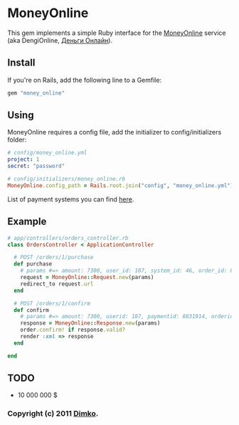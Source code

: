 # MoneyOnline

This gem implements a simple Ruby interface for the [MoneyOnline](http://dengionline.com/eng) service (aka DengiOnline, [Деньги Онлайн](http://dengionline.com)).

## Install

If you're on Rails, add the following line to a Gemfile:

```ruby
gem "money_online"
```

## Using

MoneyOnline requires a config file, add the initializer to config/initializers folder:

```yaml
# config/money_online.yml
project: 1
secret: "password"
```

```ruby
# config/initializers/money_online.rb
MoneyOnline.config_path = Rails.root.join("config", "money_online.yml")
```

List of payment systems you can find [here](http://www.onlinedengi.ru/dev/paymodes.php).

## Example

```ruby
# app/controllers/orders_controller.rb
class OrdersController < ApplicationController

  # POST /orders/1/purchase
  def purchase
    # params #=> amount: 7300, user_id: 107, system_id: 46, order_id: 8964
    request = MoneyOnline::Request.new(params)
    redirect_to request.url
  end

  # POST /orders/1/confirm
  def confirm
    # params #=> amount: 7300, userid: 107, paymentid: 8831914, orderid: 8964, key: "d27f27b54c5c9b944685a111483e68b5"
    response = MoneyOnline::Response.new(params)
    order.confirm! if response.valid?
    render :xml => response
  end

end
```

## TODO

* 10 000 000 $


### Copyright (c) 2011 [Dimko](mailto:deemox@gmail.com).
